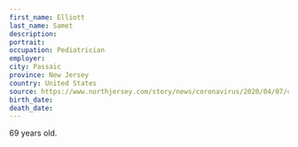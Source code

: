 ```yaml
---
first_name: Elliott
last_name: Samet
description: 
portrait: 
occupation: Pediatrician
employer: 
city: Passaic
province: New Jersey
country: United States
source: https://www.northjersey.com/story/news/coronavirus/2020/04/07/coronavirus-beloved-passaic-nj-pediatrician-st-marys-doctor-dies/2966884001/
birth_date: 
death_date: 
---
```


69 years old.